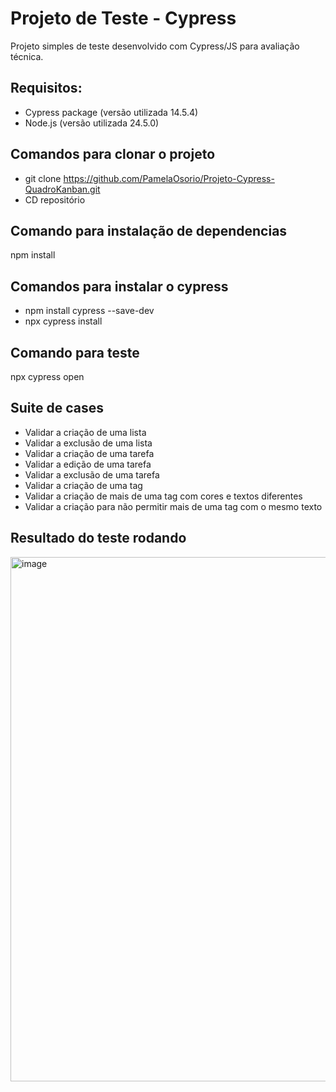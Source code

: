 # Projeto de Teste - Cypress
Projeto simples de teste desenvolvido com Cypress/JS para avaliação técnica.

## Requisitos:
- Cypress package (versão utilizada 14.5.4)
- Node.js (versão utilizada 24.5.0)

## Comandos para clonar o projeto
- git clone https://github.com/PamelaOsorio/Projeto-Cypress-QuadroKanban.git
- CD repositório

## Comando para instalação de dependencias
npm install

## Comandos para instalar o cypress
- npm install cypress --save-dev
- npx cypress install 


## Comando para teste 
npx cypress open

## Suite de cases
- Validar a criação de uma lista
- Validar a exclusão de uma lista
- Validar a criação de uma tarefa
- Validar a edição de uma tarefa
- Validar a exclusão de uma tarefa
- Validar a criação de uma tag
- Validar a criação de mais de uma tag com cores e textos diferentes
- Validar a criação para não permitir mais de uma tag com o mesmo texto


## Resultado do teste rodando
<img width="1829" height="839" alt="image" src="https://github.com/user-attachments/assets/a0467597-705b-4249-a02e-3bd00115e421" />




